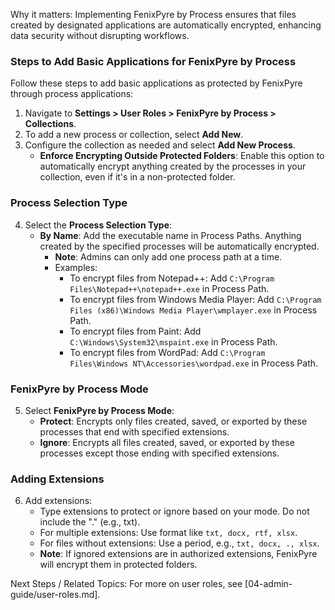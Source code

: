 
Why it matters: Implementing FenixPyre by Process ensures that files created by designated applications are automatically encrypted, enhancing data security without disrupting workflows.

### Steps to Add Basic Applications for FenixPyre by Process

Follow these steps to add basic applications as protected by FenixPyre through process applications:

1. Navigate to **Settings > User Roles > FenixPyre by Process > Collections**.
2. To add a new process or collection, select **Add New**.
3. Configure the collection as needed and select **Add New Process**.
   - **Enforce Encrypting Outside Protected Folders**: Enable this option to automatically encrypt anything created by the processes in your collection, even if it's in a non-protected folder.

### Process Selection Type

4. Select the **Process Selection Type**:
   - **By Name**: Add the executable name in Process Paths. Anything created by the specified processes will be automatically encrypted.
     - **Note**: Admins can only add one process path at a time.
     - Examples:
       - To encrypt files from Notepad++: Add `C:\Program Files\Notepad++\notepad++.exe` in Process Path.
       - To encrypt files from Windows Media Player: Add `C:\Program Files (x86)\Windows Media Player\wmplayer.exe` in Process Path.
       - To encrypt files from Paint: Add `C:\Windows\System32\mspaint.exe` in Process Path.
       - To encrypt files from WordPad: Add `C:\Program Files\Windows NT\Accessories\wordpad.exe` in Process Path.

### FenixPyre by Process Mode

5. Select **FenixPyre by Process Mode**:
   - **Protect**: Encrypts only files created, saved, or exported by these processes that end with specified extensions.
   - **Ignore**: Encrypts all files created, saved, or exported by these processes except those ending with specified extensions.

### Adding Extensions

6. Add extensions:
   - Type extensions to protect or ignore based on your mode. Do not include the "." (e.g., txt).
   - For multiple extensions: Use format like `txt, docx, rtf, xlsx`.
   - For files without extensions: Use a period, e.g., `txt, docx, ., xlsx`.
   - **Note**: If ignored extensions are in authorized extensions, FenixPyre will encrypt them in protected folders.

Next Steps / Related Topics: For more on user roles, see [04-admin-guide/user-roles.md].